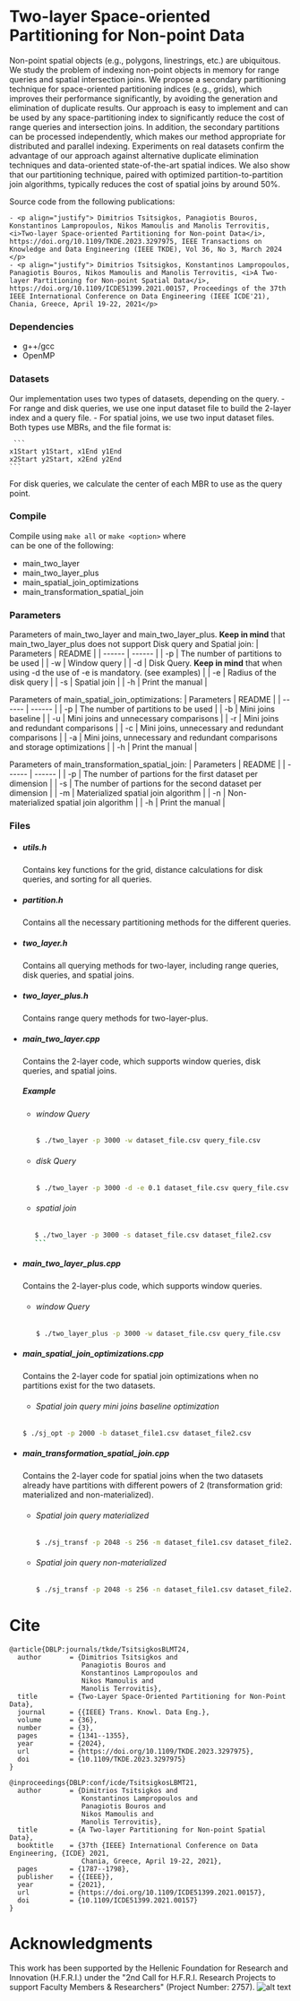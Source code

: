 # Two-layer Space-oriented Partitioning for Non-point Data

Non-point spatial objects (e.g., polygons, linestrings, etc.) are ubiquitous. We study the problem of indexing non-point
objects in memory for range queries and spatial intersection joins. We propose a secondary partitioning technique for space-oriented
partitioning indices (e.g., grids), which improves their performance significantly, by avoiding the generation and elimination of duplicate
results. Our approach is easy to implement and can be used by any space-partitioning index to significantly reduce the cost of range
queries and intersection joins. In addition, the secondary partitions can be processed independently, which makes our method
appropriate for distributed and parallel indexing. Experiments on real datasets confirm the advantage of our approach against
alternative duplicate elimination techniques and data-oriented state-of-the-art spatial indices. We also show that our partitioning
technique, paired with optimized partition-to-partition join algorithms, typically reduces the cost of spatial joins by around 50%.

Source code from the following publications:

    - <p align="justify"> Dimitrios Tsitsigkos, Panagiotis Bouros, Konstantinos Lampropoulos, Nikos Mamoulis and Manolis Terrovitis, <i>Two-layer Space-oriented Partitioning for Non-point Data</i>, https://doi.org/10.1109/TKDE.2023.3297975, IEEE Transactions on Knowledge and Data Engineering (IEEE TKDE), Vol 36, No 3, March 2024 </p>
    - <p align="justify"> Dimitrios Tsitsigkos, Konstantinos Lampropoulos, Panagiotis Bouros, Nikos Mamoulis and Manolis Terrovitis, <i>A Two-layer Partitioning for Non-point Spatial Data</i>, https://doi.org/10.1109/ICDE51399.2021.00157, Proceedings of the 37th IEEE International Conference on Data Engineering (IEEE ICDE'21), Chania, Greece, April 19-22, 2021</p>

### Dependencies
- g++/gcc 
- OpenMP

### Datasets
Our implementation uses two types of datasets, depending on the query.
    - For range and disk queries, we use one input dataset file to build the 2-layer index and a query file.
    - For spatial joins, we use two input dataset files.
Both types use MBRs, and the file format is:

     ```
    x1Start y1Start, x1End y1End
    x2Start y2Start, x2End y2End
    ```
    
For disk queries, we calculate the center of each MBR to use as the query point.

### Compile
Compile using ```make all``` or ```make <option>``` where <option> can be one of the following:
   - main_two_layer
   - main_two_layer_plus
   - main_spatial_join_optimizations
   - main_transformation_spatial_join

### Parameters
Parameters of main_two_layer and main_two_layer_plus. **Keep in mind** that main_two_layer_plus does not support Disk query and Spatial join:
| Parameters | README |
| ------ | ------ |
| -p | The number of partitions to be used |
| -w | Window query |
| -d | Disk Query. **Keep in mind** that when using -d the use of -e is mandatory. (see examples) |
| -e | Radius of the disk query |
| -s | Spatial join |
| -h | Print the manual |


Parameters of main_spatial_join_optimizations:
| Parameters | README |
| ------ | ------ |
| -p | The number of partitions to be used |
| -b | Mini joins baseline |
| -u | Mini joins and unnecessary comparisons |
| -r | Mini joins and redundant comparisons |
| -c | Mini joins, unnecessary and redundant comparisons |
| -a | Mini joins, unnecessary and redundant comparisons and storage optimizations |
| -h | Print the manual |

Parameters of main_transformation_spatial_join:
| Parameters | README |
| ------ | ------ |
| -p | The number of partions for the first dataset per dimension |
| -s | The number of partions for the second dataset per dimension |
| -m | Materialized spatial join algorithm |
| -n | Non-materialized spatial join algorithm |
| -h | Print the manual |


### Files
- #####  utils.h
    
    Contains key functions for the grid, distance calculations for disk queries, and sorting for all queries. 

- #####  partition.h
    
    Contains all the necessary partitioning methods for the different queries.  

- #####  two_layer.h
    
    Contains all querying methods for two-layer, including range queries, disk queries, and spatial joins.  

- #####  two_layer_plus.h
    
    Contains range query methods for two-layer-plus.

- #####  main_two_layer.cpp

    Contains the 2-layer code, which supports window queries, disk queries, and spatial joins.

    ##### Example 
    - ###### window Query
    
        ```sh
        $ ./two_layer -p 3000 -w dataset_file.csv query_file.csv
        ```
    - ###### disk Query
    
        ```sh
        $ ./two_layer -p 3000 -d -e 0.1 dataset_file.csv query_file.csv
        ```

     - ###### spatial join

     ```sh
        $ ./two_layer -p 3000 -s dataset_file.csv dataset_file2.csv
        ```

- #####  main_two_layer_plus.cpp

    Contains the 2-layer-plus code, which supports window queries.

    - ###### window Query
    
        ```sh
        $ ./two_layer_plus -p 3000 -w dataset_file.csv query_file.csv
        ```

- #####  main_spatial_join_optimizations.cpp
    
    Contains the 2-layer code for spatial join optimizations when no partitions exist for the two datasets.

    - ###### Spatial join query mini joins baseline optimization

    ```sh
    $ ./sj_opt -p 2000 -b dataset_file1.csv dataset_file2.csv
    ```


- #####  main_transformation_spatial_join.cpp

    Contains the 2-layer code for spatial joins when the two datasets already have partitions with different powers of 2 (transformation grid: materialized and non-materialized).

    - ###### Spatial join query materialized
    
        ```sh
        $ ./sj_transf -p 2048 -s 256 -m dataset_file1.csv dataset_file2.csv
        ```

     - ###### Spatial join query non-materialized
    
        ```sh
        $ ./sj_transf -p 2048 -s 256 -n dataset_file1.csv dataset_file2.csv
        ```

# Cite
```
@article{DBLP:journals/tkde/TsitsigkosBLMT24,
  author       = {Dimitrios Tsitsigkos and
                  Panagiotis Bouros and
                  Konstantinos Lampropoulos and
                  Nikos Mamoulis and
                  Manolis Terrovitis},
  title        = {Two-Layer Space-Oriented Partitioning for Non-Point Data},
  journal      = {{IEEE} Trans. Knowl. Data Eng.},
  volume       = {36},
  number       = {3},
  pages        = {1341--1355},
  year         = {2024},
  url          = {https://doi.org/10.1109/TKDE.2023.3297975},
  doi          = {10.1109/TKDE.2023.3297975}
}

@inproceedings{DBLP:conf/icde/TsitsigkosLBMT21,
  author       = {Dimitrios Tsitsigkos and
                  Konstantinos Lampropoulos and
                  Panagiotis Bouros and
                  Nikos Mamoulis and
                  Manolis Terrovitis},
  title        = {A Two-layer Partitioning for Non-point Spatial Data},
  booktitle    = {37th {IEEE} International Conference on Data Engineering, {ICDE} 2021,
                  Chania, Greece, April 19-22, 2021},
  pages        = {1787--1798},
  publisher    = {{IEEE}},
  year         = {2021},
  url          = {https://doi.org/10.1109/ICDE51399.2021.00157},
  doi          = {10.1109/ICDE51399.2021.00157}
}
```

# Acknowledgments
This work has been supported by the Hellenic Foundation for Research and Innovation (H.F.R.I.) under the "2nd Call for H.F.R.I. Research Projects to support Faculty Members & Researchers" (Project Number: 2757).
![alt text](https://github.com/dTsitsigkos/two-layer/blob/main/ELIDEK.jpeg)
